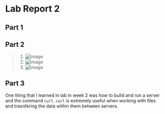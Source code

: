 # Lab Report 2
## Part 1

## Part 2
> 1. ![image](https://github.com/jjmnol/cse15l-lab-reports/assets/146889917/692b7eac-129a-4364-b121-a13b4253a182)
> 2. ![image](https://github.com/jjmnol/cse15l-lab-reports/assets/146889917/59792f8c-5e9e-4308-8bc5-9821f083c11d)
> 3. ![image](https://github.com/jjmnol/cse15l-lab-reports/assets/146889917/0fe94d26-d434-42d0-adcd-974b6120a212)
 
## Part 3
One thing that I learned in lab in week 2 was how to build and run a server and the command `curl`. `curl` is extremely useful when working with files and trasnfering the data within them between servers. 
